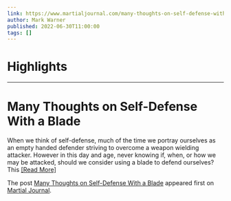 ```yaml
---
link: https://www.martialjournal.com/many-thoughts-on-self-defense-with-a-blade/
author: Mark Warner
published: 2022-06-30T11:00:00
tags: []
---
```

# Highlights


---
# Many Thoughts on Self-Defense With a Blade
When we think of self-defense, much of the time we portray ourselves as an empty handed defender striving to overcome a weapon wielding attacker. However in this day and age, never knowing if, when, or how we may be attacked, should we consider using a blade to defend ourselves? This [[Read More]](https://www.martialjournal.com/many-thoughts-on-self-defense-with-a-blade/ "Many Thoughts on Self-Defense With a Blade")

The post [Many Thoughts on Self-Defense With a Blade](https://www.martialjournal.com/many-thoughts-on-self-defense-with-a-blade/) appeared first on [Martial Journal](https://www.martialjournal.com).